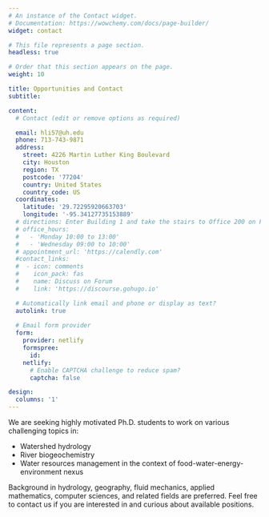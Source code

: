 ```yaml
---
# An instance of the Contact widget.
# Documentation: https://wowchemy.com/docs/page-builder/
widget: contact

# This file represents a page section.
headless: true

# Order that this section appears on the page.
weight: 10

title: Opportunities and Contact
subtitle:

content:
  # Contact (edit or remove options as required)

  email: hli57@uh.edu
  phone: 713-743-9871
  address:
    street: 4226 Martin Luther King Boulevard
    city: Houston
    region: TX
    postcode: '77204'
    country: United States
    country_code: US
  coordinates:
    latitude: '29.72295920663703'
    longitude: '-95.34127735153889'
  # directions: Enter Building 1 and take the stairs to Office 200 on Floor 2
  # office_hours:
  #   - 'Monday 10:00 to 13:00'
  #   - 'Wednesday 09:00 to 10:00'
  # appointment_url: 'https://calendly.com'
  #contact_links:
  #  - icon: comments
  #    icon_pack: fas
  #    name: Discuss on Forum
  #    link: 'https://discourse.gohugo.io'

  # Automatically link email and phone or display as text?
  autolink: true
  
  # Email form provider
  form:
    provider: netlify
    formspree:
      id:
    netlify:
      # Enable CAPTCHA challenge to reduce spam?
      captcha: false

design:
  columns: '1'
---
```


We are seeking highly motivated Ph.D. students to work on various challenging topics in:

* Watershed hydrology
* River biogeochemistry
* Water resources management in the context of food-water-energy-environment nexus

Background in hydrology, geography, fluid mechanics, applied mathematics, computer sciences, and related fields are preferred. Feel free to contact us if you are interested in and curious about available positions.
